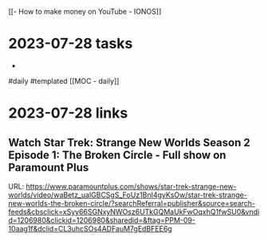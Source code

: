 [[-  How to make money on YouTube - IONOS]]
# 2023-07-28 tasks

- 

#daily #templated
[[MOC - daily]]

# 2023-07-28 links


## Watch Star Trek: Strange New Worlds Season 2 Episode 1: The Broken Circle - Full show on Paramount Plus
URL: https://www.paramountplus.com/shows/star-trek-strange-new-worlds/video/waBetz_ualGBCSgS_FoUz1BnI4gyKsOw/star-trek-strange-new-worlds-the-broken-circle/?searchReferral=publisher&source=search-feeds&cbsclick=xSyy66SGNxyNWOsz6UTkGQMaUkFwOqxhQ1fwSU0&vndid=1206980&clickid=1206980&sharedid=&ftag=PPM-09-10aag1f&dclid=CL3uhcSOs4ADFauM7gEdBFEE6g

